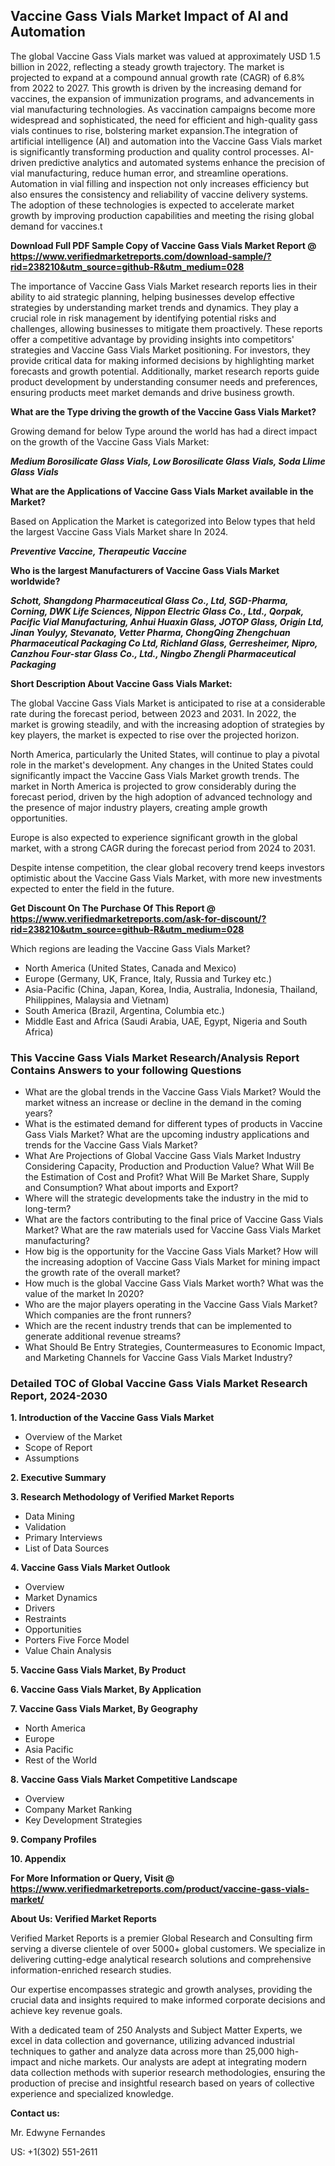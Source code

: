 <h2>Vaccine Gass Vials Market Impact of AI and Automation</h2>The global Vaccine Gass Vials market was valued at approximately USD 1.5 billion in 2022, reflecting a steady growth trajectory. The market is projected to expand at a compound annual growth rate (CAGR) of 6.8% from 2022 to 2027. This growth is driven by the increasing demand for vaccines, the expansion of immunization programs, and advancements in vial manufacturing technologies. As vaccination campaigns become more widespread and sophisticated, the need for efficient and high-quality gass vials continues to rise, bolstering market expansion.The integration of artificial intelligence (AI) and automation into the Vaccine Gass Vials market is significantly transforming production and quality control processes. AI-driven predictive analytics and automated systems enhance the precision of vial manufacturing, reduce human error, and streamline operations. Automation in vial filling and inspection not only increases efficiency but also ensures the consistency and reliability of vaccine delivery systems. The adoption of these technologies is expected to accelerate market growth by improving production capabilities and meeting the rising global demand for vaccines.t</p><p id="" class=""><strong>Download Full PDF Sample Copy of Vaccine Gass Vials Market Report @ <a href="https://www.verifiedmarketreports.com/download-sample/?rid=238210&utm_source=github-R&utm_medium=028" target="_blank">https://www.verifiedmarketreports.com/download-sample/?rid=238210&utm_source=github-R&utm_medium=028</a></strong></p><p>The importance of&nbsp;Vaccine Gass Vials Market research reports lies in their ability to aid strategic planning, helping businesses develop effective strategies by understanding market trends and dynamics. They play a crucial role in risk management by identifying potential risks and challenges, allowing businesses to mitigate them proactively. These reports offer a competitive advantage by providing insights into competitors' strategies and Vaccine Gass Vials Market positioning. For investors, they provide critical data for making informed decisions by highlighting market forecasts and growth potential. Additionally, market research reports guide product development by understanding consumer needs and preferences, ensuring products meet market demands and drive business growth.</p><p><strong>What are the&nbsp;Type driving the growth of the Vaccine Gass Vials Market?</strong></p><p id="" class="">Growing demand for below Type around the world has had a direct impact on the growth of the Vaccine Gass Vials Market:</p><em><strong>Medium Borosilicate Glass Vials, Low Borosilicate Glass Vials, Soda Llime Glass Vials</strong></em></p><strong>What are the&nbsp;Applications&nbsp;of Vaccine Gass Vials Market available in the Market?</strong></p><p id="" class="">Based on Application the Market is categorized into Below types that held the largest Vaccine Gass Vials Market share In 2024.</p><em><strong>Preventive Vaccine, Therapeutic Vaccine</strong></em></p><strong>Who is the largest Manufacturers of Vaccine Gass Vials Market worldwide?</strong></p><p><em><strong>Schott, Shangdong Pharmaceutical Glass Co., Ltd, SGD-Pharma, Corning, DWK Life Sciences, Nippon Electric Glass Co., Ltd., Qorpak, Pacific Vial Manufacturing, Anhui Huaxin Glass, JOTOP Glass, Origin Ltd, Jinan Youlyy, Stevanato, Vetter Pharma, ChongQing Zhengchuan Pharmaceutical Packaging Co Ltd, Richland Glass, Gerresheimer, Nipro, Canzhou Four-star Glass Co., Ltd., Ningbo Zhengli Pharmaceutical Packaging</strong></em></p><p id="" class=""><strong>Short Description About Vaccine Gass Vials Market:</strong></p><p>The global Vaccine Gass Vials Market is anticipated to rise at a considerable rate during the forecast period, between 2023 and 2031. In 2022, the market is growing steadily, and with the increasing adoption of strategies by key players, the market is expected to rise over the projected horizon.</p><p>North America, particularly the United States, will continue to play a pivotal role in the market's development. Any changes in the United States could significantly impact the Vaccine Gass Vials Market growth trends. The market in North America is projected to grow considerably during the forecast period, driven by the high adoption of advanced technology and the presence of major industry players, creating ample growth opportunities.</p><p>Europe is also expected to experience significant growth in the global market, with a strong CAGR during the forecast period from 2024 to 2031.</p><p>Despite intense competition, the clear global recovery trend keeps investors optimistic about the Vaccine Gass Vials Market, with more new investments expected to enter the field in the future.</p><p id="" class=""><strong>Get Discount On The Purchase Of This Report @ <a href="https://www.verifiedmarketreports.com/ask-for-discount/?rid=238210&utm_source=github-R&utm_medium=028" target="_blank">https://www.verifiedmarketreports.com/ask-for-discount/?rid=238210&utm_source=github-R&utm_medium=028</a></strong></p>Which regions are leading the Vaccine Gass Vials Market?</p><ul><li>North America (United States, Canada and Mexico)</li><li>Europe (Germany, UK, France, Italy, Russia and Turkey etc.)</li><li>Asia-Pacific (China, Japan, Korea, India, Australia, Indonesia, Thailand, Philippines, Malaysia and Vietnam)</li><li>South America (Brazil, Argentina, Columbia etc.)</li><li>Middle East and Africa (Saudi Arabia, UAE, Egypt, Nigeria and South Africa)</li></ul><h3 id="" class="">This Vaccine Gass Vials Market Research/Analysis Report Contains Answers to your following Questions</h3><ul><li>What are the global trends in the Vaccine Gass Vials Market? Would the market witness an increase or decline in the demand in the coming years?</li><li>What is the estimated demand for different types of products in Vaccine Gass Vials Market? What are the upcoming industry applications and trends for the Vaccine Gass Vials Market?</li><li>What Are Projections of Global Vaccine Gass Vials Market Industry Considering Capacity, Production and Production Value? What Will Be the Estimation of Cost and Profit? What Will Be Market Share, Supply and Consumption? What about imports and Export?</li><li>Where will the strategic developments take the industry in the mid to long-term?</li><li>What are the factors contributing to the final price of Vaccine Gass Vials Market? What are the raw materials used for Vaccine Gass Vials Market manufacturing?</li><li>How big is the opportunity for the Vaccine Gass Vials Market? How will the increasing adoption of Vaccine Gass Vials Market for mining impact the growth rate of the overall market?</li><li>How much is the global Vaccine Gass Vials Market worth? What was the value of the market In 2020?</li><li>Who are the major players operating in the Vaccine Gass Vials Market? Which companies are the front runners?</li><li>Which are the recent industry trends that can be implemented to generate additional revenue streams?</li><li>What Should Be Entry Strategies, Countermeasures to Economic Impact, and Marketing Channels for Vaccine Gass Vials Market Industry?</li></ul><h3 id="" class="">Detailed TOC of Global Vaccine Gass Vials Market Research Report, 2024-2030</h3><p id="" class=""><strong>1. Introduction of the Vaccine Gass Vials Market</strong></p><ul><li>Overview of the Market</li><li>Scope of Report</li><li>Assumptions</li></ul><p id="" class=""><strong>2. Executive Summary</strong></p><p id="" class=""><strong>3. Research Methodology of Verified Market Reports</strong></p><ul><li>Data Mining</li><li>Validation</li><li>Primary Interviews</li><li>List of Data Sources</li></ul><p id="" class=""><strong>4. Vaccine Gass Vials Market Outlook</strong></p><ul><li>Overview</li><li>Market Dynamics</li><li>Drivers</li><li>Restraints</li><li>Opportunities</li><li>Porters Five Force Model</li><li>Value Chain Analysis</li></ul><p id="" class=""><strong>5. Vaccine Gass Vials Market, By Product</strong></p><p id="" class=""><strong>6. Vaccine Gass Vials Market, By Application</strong></p><p id="" class=""><strong>7. Vaccine Gass Vials Market, By Geography</strong></p><ul><li>North America</li><li>Europe</li><li>Asia Pacific</li><li>Rest of the World</li></ul><p id="" class=""><strong>8. Vaccine Gass Vials Market Competitive Landscape</strong></p><ul><li>Overview</li><li>Company Market Ranking</li><li>Key Development Strategies</li></ul><p id="" class=""><strong>9. Company Profiles</strong></p><p id="" class=""><strong>10. Appendix</strong></p><p id="" class=""><strong>For More Information or Query, Visit @ <a href="https://www.verifiedmarketreports.com/product/vaccine-gass-vials-market/" target="_blank">https://www.verifiedmarketreports.com/product/vaccine-gass-vials-market/</a></strong></p><p id="" class=""><strong>About Us: Verified Market Reports</strong></p><p id="" class="">Verified Market Reports is a premier Global Research and Consulting firm serving a diverse clientele of over 5000+ global customers. We specialize in delivering cutting-edge analytical research solutions and comprehensive information-enriched research studies.</p><p id="" class="">Our expertise encompasses strategic and growth analyses, providing the crucial data and insights required to make informed corporate decisions and achieve key revenue goals.</p><p id="" class="">With a dedicated team of 250 Analysts and Subject Matter Experts, we excel in data collection and governance, utilizing advanced industrial techniques to gather and analyze data across more than 25,000 high-impact and niche markets. Our analysts are adept at integrating modern data collection methods with superior research methodologies, ensuring the production of precise and insightful research based on years of collective experience and specialized knowledge.</p><p id="" class=""><strong>Contact us:</strong></p><p id="" class="">Mr. Edwyne Fernandes</p><p id="" class="">US: +1(302) 551-2611</p>